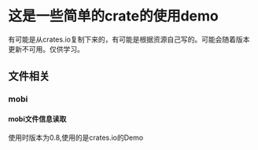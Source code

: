 # 这是一些简单的crate的使用demo
有可能是从crates.io复制下来的，有可能是根据资源自己写的。可能会随着版本更新不可用。仅供学习。
## 文件相关
### mobi
#### mobi文件信息读取
使用时版本为0.8,使用的是crates.io的Demo